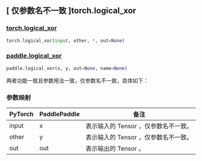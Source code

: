 ## [ 仅参数名不一致 ]torch.logical_xor

### [torch.logical_xor](https://pytorch.org/docs/stable/generated/torch.logical_xor.html?highlight=torch+logical_xor#torch.logical_xor)

```python
torch.logical_xor(input, other, *, out=None)
```

### [paddle.logical_xor](https://www.paddlepaddle.org.cn/documentation/docs/zh/api/paddle/logical_xor_cn.html)

```python
paddle.logical_xor(x, y, out=None, name=None)
```

两者功能一致且参数用法一致，仅参数名不一致，具体如下：

### 参数映射

| PyTorch                             | PaddlePaddle | 备注                                                                    |
| ----------------------------------- | ------------ | ----------------------------------------------------------------------- |
| input     | x           | 表示输入的 Tensor ，仅参数名不一致。                         |
| other     | y           | 表示输入的 Tensor ，仅参数名不一致。                         |
| out     | out           | 表示输出的 Tensor 。                         |
